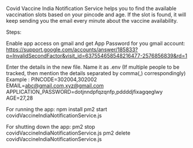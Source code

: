 Covid Vaccine India Notification Service helps you to find the available vaccination slots based on your pincode and age. If the slot is found, it will keep sending you the email every minute about the vaccine availability.

Steps:

Enable app access on gmail and get App Password for you gmail account:
https://support.google.com/accounts/answer/185833?p=InvalidSecondFactor&visit_id=637554658548216477-2576856839&rd=1  

Enter the details in the new file. Name it as .env (If multiple people to be tracked, then mention the details separated by comma(,) correspondingly)
Example :
PINCODE=302004,302002
EMAIL=abc@gmail.com,xyz@gmail.com
APPLICATION_PASSWORD=dotjnndpfqzqnfp,pddddjfixagqeglwy
AGE=27,28

For running the app:
npm install
pm2 start covidVaccineIndiaNotificationService.js

For shutting down the app:
pm2 stop covidVaccineIndiaNotificationService.js
pm2 delete covidVaccineIndiaNotificationService.js
